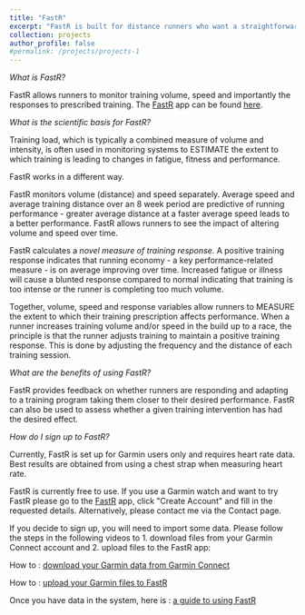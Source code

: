 ```yaml
---
title: "FastR"
excerpt: "FastR is built for distance runners who want a straightforward way to monitor training responses, volume and speed <br/><img src='/images/fastr11.png'>"
collection: projects
author_profile: false
#permalink: /projects/projects-1
---
```




*What is FastR?*  

FastR allows runners to monitor training volume, speed and importantly the responses to prescribed training. The <a href="https://fastr.shinyapps.io/coach/" target="_blank">FastR</a> app can be found <a href="https://fastr.shinyapps.io/coach/" target="_blank">here</a>.
<br>

*What is the scientific basis for FastR?*  

Training load, which is typically a combined measure of volume and intensity, is often used in monitoring systems to ESTIMATE the extent to which training is leading to changes in fatigue, fitness and performance.

FastR works in a different way.

FastR monitors volume (distance) and speed separately. Average speed and average training distance over an 8 week period are predictive of running performance - greater average distance at a faster average speed leads to a better performance. FastR allows runners to see the impact of altering volume and speed over time.

FastR calculates a *novel measure of training response*. A positive training response indicates that running economy - a key performance-related measure - is on average improving over time. Increased fatigue or illness will cause a blunted response compared to normal indicating that training is too intense or the runner is completing too much volume. 

Together, volume, speed and response variables allow runners to MEASURE the extent to which their training prescription affects performance. When a runner increases training volume and/or speed in the build up to a race, the principle is that the runner adjusts training to maintain a positive training response. This is done by adjusting the frequency and the distance of each training session. 

*What are the benefits of using FastR?*  

FastR provides feedback on whether runners are responding and adapting to a training program taking them closer to their desired performance. FastR can also be used to assess whether a given training intervention has had the desired effect.


*How do I sign up to FastR?*  

Currently, FastR is set up for Garmin users only and requires heart rate data. Best results are obtained from using a chest strap when measuring heart rate.

FastR is currently free to use. If you use a Garmin watch and want to try FastR please go to the <a href="https://fastr.shinyapps.io/coach/" target="_blank">FastR</a> app, click "Create Account" and fill in the requested details. Alternatively, please contact me via the Contact page.

If you decide to sign up, you will need to import some data. Please follow the steps in the following videos to 1. download files from your Garmin Connect account and 2. upload files to the FastR app: 

How to : <a href="https://www.youtube.com/watch?v=dE7UKf_4tb8">download your Garmin data from Garmin Connect</a>

How to : <a href="https://www.youtube.com/watch?v=Fm1nb5ee190">upload your Garmin files to FastR</a>

Once you have data in the system, here is : <a href="/files/RunSpeedCoach.pdf">a guide to using FastR</a>
